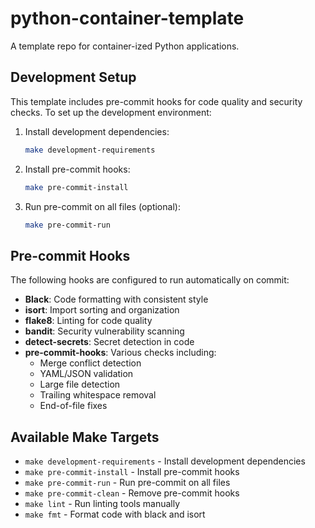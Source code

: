 # python-container-template

A template repo for container-ized Python applications.

## Development Setup

This template includes pre-commit hooks for code quality and security checks. To set up the development environment:

1. Install development dependencies:

   ```bash
   make development-requirements
   ```

2. Install pre-commit hooks:

   ```bash
   make pre-commit-install
   ```

3. Run pre-commit on all files (optional):

   ```bash
   make pre-commit-run
   ```

## Pre-commit Hooks

The following hooks are configured to run automatically on commit:

- **Black**: Code formatting with consistent style
- **isort**: Import sorting and organization
- **flake8**: Linting for code quality
- **bandit**: Security vulnerability scanning
- **detect-secrets**: Secret detection in code
- **pre-commit-hooks**: Various checks including:
  - Merge conflict detection
  - YAML/JSON validation
  - Large file detection
  - Trailing whitespace removal
  - End-of-file fixes

## Available Make Targets

- `make development-requirements` - Install development dependencies
- `make pre-commit-install` - Install pre-commit hooks
- `make pre-commit-run` - Run pre-commit on all files
- `make pre-commit-clean` - Remove pre-commit hooks
- `make lint` - Run linting tools manually
- `make fmt` - Format code with black and isort
